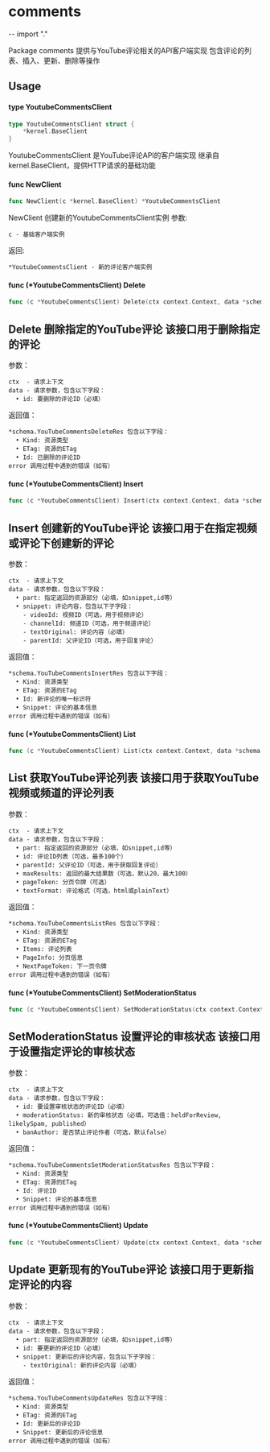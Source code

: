 # comments
--
    import "."

Package comments 提供与YouTube评论相关的API客户端实现 包含评论的列表、插入、更新、删除等操作

## Usage

#### type YoutubeCommentsClient

```go
type YoutubeCommentsClient struct {
	*kernel.BaseClient
}
```

YoutubeCommentsClient 是YouTube评论API的客户端实现 继承自kernel.BaseClient，提供HTTP请求的基础功能

#### func  NewClient

```go
func NewClient(c *kernel.BaseClient) *YoutubeCommentsClient
```
NewClient 创建新的YoutubeCommentsClient实例 参数:

    c - 基础客户端实例

返回:

    *YoutubeCommentsClient - 新的评论客户端实例

#### func (*YoutubeCommentsClient) Delete

```go
func (c *YoutubeCommentsClient) Delete(ctx context.Context, data *schema.YoutubeCommentsDeleteReq) (*schema.YoutubeCommentsDeleteRes, error)
```
## Delete 删除指定的YouTube评论 该接口用于删除指定的评论

参数：

    ctx  - 请求上下文
    data - 请求参数，包含以下字段：
      • id: 要删除的评论ID（必填）

返回值：

    *schema.YouTubeCommentsDeleteRes 包含以下字段：
      • Kind: 资源类型
      • ETag: 资源的ETag
      • Id: 已删除的评论ID
    error 调用过程中遇到的错误（如有）

#### func (*YoutubeCommentsClient) Insert

```go
func (c *YoutubeCommentsClient) Insert(ctx context.Context, data *schema.YoutubeCommentsInsertReq) (*schema.YoutubeCommentsInsertRes, error)
```
## Insert 创建新的YouTube评论 该接口用于在指定视频或评论下创建新的评论

参数：

    ctx  - 请求上下文
    data - 请求参数，包含以下字段：
      • part: 指定返回的资源部分（必填，如snippet,id等）
      • snippet: 评论内容，包含以下子字段：
        - videoId: 视频ID（可选，用于视频评论）
        - channelId: 频道ID（可选，用于频道评论）
        - textOriginal: 评论内容（必填）
        - parentId: 父评论ID（可选，用于回复评论）

返回值：

    *schema.YouTubeCommentsInsertRes 包含以下字段：
      • Kind: 资源类型
      • ETag: 资源的ETag
      • Id: 新评论的唯一标识符
      • Snippet: 评论的基本信息
    error 调用过程中遇到的错误（如有）

#### func (*YoutubeCommentsClient) List

```go
func (c *YoutubeCommentsClient) List(ctx context.Context, data *schema.YoutubeCommentsListReq) (*schema.YoutubeCommentsListRes, error)
```
## List 获取YouTube评论列表 该接口用于获取YouTube视频或频道的评论列表

参数：

    ctx  - 请求上下文
    data - 请求参数，包含以下字段：
      • part: 指定返回的资源部分（必填，如snippet,id等）
      • id: 评论ID列表（可选，最多100个）
      • parentId: 父评论ID（可选，用于获取回复评论）
      • maxResults: 返回的最大结果数（可选，默认20，最大100）
      • pageToken: 分页令牌（可选）
      • textFormat: 评论格式（可选，html或plainText）

返回值：

    *schema.YouTubeCommentsListRes 包含以下字段：
      • Kind: 资源类型
      • ETag: 资源的ETag
      • Items: 评论列表
      • PageInfo: 分页信息
      • NextPageToken: 下一页令牌
    error 调用过程中遇到的错误（如有）

#### func (*YoutubeCommentsClient) SetModerationStatus

```go
func (c *YoutubeCommentsClient) SetModerationStatus(ctx context.Context, data *schema.YoutubeCommentsSetModerationStatusReq) (*schema.YoutubeCommentsSetModerationStatusRes, error)
```
## SetModerationStatus 设置评论的审核状态 该接口用于设置指定评论的审核状态

参数：

    ctx  - 请求上下文
    data - 请求参数，包含以下字段：
      • id: 要设置审核状态的评论ID（必填）
      • moderationStatus: 新的审核状态（必填，可选值：heldForReview, likelySpam, published）
      • banAuthor: 是否禁止评论作者（可选，默认false）

返回值：

    *schema.YouTubeCommentsSetModerationStatusRes 包含以下字段：
      • Kind: 资源类型
      • ETag: 资源的ETag
      • Id: 评论ID
      • Snippet: 评论的基本信息
    error 调用过程中遇到的错误（如有）

#### func (*YoutubeCommentsClient) Update

```go
func (c *YoutubeCommentsClient) Update(ctx context.Context, data *schema.YoutubeCommentsUpdateReq) (*schema.YoutubeCommentsUpdateRes, error)
```
## Update 更新现有的YouTube评论 该接口用于更新指定评论的内容

参数：

    ctx  - 请求上下文
    data - 请求参数，包含以下字段：
      • part: 指定返回的资源部分（必填，如snippet,id等）
      • id: 要更新的评论ID（必填）
      • snippet: 更新后的评论内容，包含以下子字段：
        - textOriginal: 新的评论内容（必填）

返回值：

    *schema.YouTubeCommentsUpdateRes 包含以下字段：
      • Kind: 资源类型
      • ETag: 资源的ETag
      • Id: 更新后的评论ID
      • Snippet: 更新后的评论信息
    error 调用过程中遇到的错误（如有）
